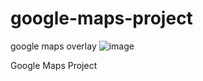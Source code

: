 # google-maps-project
google maps overlay 
![image](https://github.com/Mariowonder01/google-maps-project/assets/153738529/eab63add-e25d-4e54-b5e0-ca21d94e0980)

Google Maps Project
